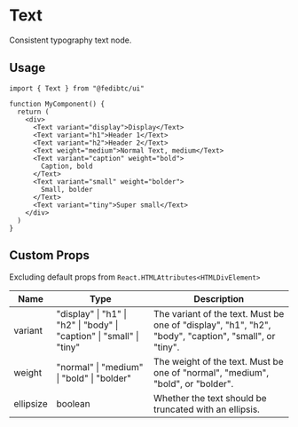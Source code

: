 # Text

Consistent typography text node.

## Usage

```tsx
import { Text } from "@fedibtc/ui"

function MyComponent() {
  return (
    <div>
      <Text variant="display">Display</Text>
      <Text variant="h1">Header 1</Text>
      <Text variant="h2">Header 2</Text>
      <Text weight="medium">Normal Text, medium</Text>
      <Text variant="caption" weight="bold">
        Caption, bold
      </Text>
      <Text variant="small" weight="bolder">
        Small, bolder
      </Text>
      <Text variant="tiny">Super small</Text>
    </div>
  )
}
```

## Custom Props

Excluding default props from `React.HTMLAttributes<HTMLDivElement>`

| Name      | Type                                                                  | Description                                                                                           |
| --------- | --------------------------------------------------------------------- | ----------------------------------------------------------------------------------------------------- |
| variant   | "display" \| "h1" \| "h2" \| "body" \| "caption" \| "small" \| "tiny" | The variant of the text. Must be one of "display", "h1", "h2", "body", "caption", "small", or "tiny". |
| weight    | "normal" \| "medium" \| "bold" \| "bolder"                            | The weight of the text. Must be one of "normal", "medium", "bold", or "bolder".                       |
| ellipsize | boolean                                                               | Whether the text should be truncated with an ellipsis.                                                |
